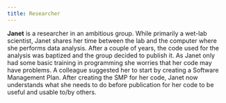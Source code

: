 ```yaml
---
title: Researcher
---
```


**Janet** is a researcher in an ambitious group. While primarily a wet-lab scientist, Janet shares her time between the lab and the computer where she performs data analysis. After a couple of years, the code used for the analysis was baptized and the group decided to publish it. As Janet only had some basic training in programming she worries that her code may have problems. A colleague suggested her to start by creating a Software Management Plan. After creating the SMP for her code, Janet now understands what she needs to do before publication for her code to be useful and usable to/by others.
